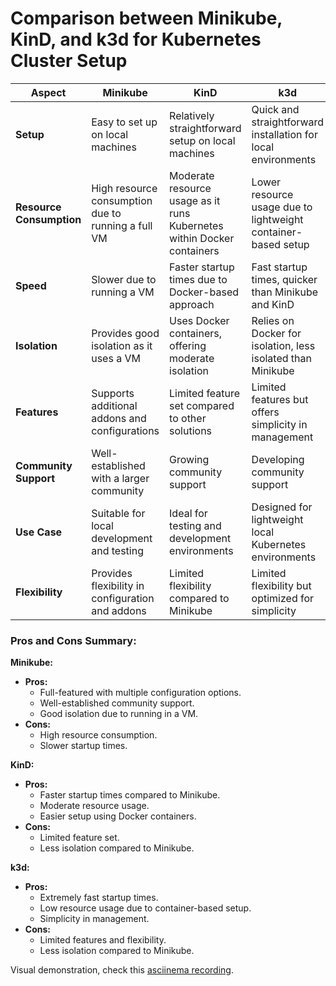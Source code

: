 # Comparison between Minikube, KinD, and k3d for Kubernetes Cluster Setup

| Aspect           | Minikube                                      | KinD                                           | k3d                                            |
|------------------|------------------------------------------------|------------------------------------------------|------------------------------------------------|
| **Setup**        | Easy to set up on local machines               | Relatively straightforward setup on local machines| Quick and straightforward installation for local environments |
| **Resource Consumption** | High resource consumption due to running a full VM | Moderate resource usage as it runs Kubernetes within Docker containers | Lower resource usage due to lightweight container-based setup |
| **Speed**        | Slower due to running a VM                     | Faster startup times due to Docker-based approach | Fast startup times, quicker than Minikube and KinD |
| **Isolation**    | Provides good isolation as it uses a VM        | Uses Docker containers, offering moderate isolation| Relies on Docker for isolation, less isolated than Minikube |
| **Features**     | Supports additional addons and configurations  | Limited feature set compared to other solutions | Limited features but offers simplicity in management |
| **Community Support** | Well-established with a larger community    | Growing community support                        | Developing community support                      |
| **Use Case**     | Suitable for local development and testing     | Ideal for testing and development environments  | Designed for lightweight local Kubernetes environments |
| **Flexibility**  | Provides flexibility in configuration and addons | Limited flexibility compared to Minikube       | Limited flexibility but optimized for simplicity  |

### Pros and Cons Summary:

**Minikube:**
- **Pros:**
    - Full-featured with multiple configuration options.
    - Well-established community support.
    - Good isolation due to running in a VM.
- **Cons:**
    - High resource consumption.
    - Slower startup times.

**KinD:**
- **Pros:**
    - Faster startup times compared to Minikube.
    - Moderate resource usage.
    - Easier setup using Docker containers.
- **Cons:**
    - Limited feature set.
    - Less isolation compared to Minikube.

**k3d:**
- **Pros:**
    - Extremely fast startup times.
    - Low resource usage due to container-based setup.
    - Simplicity in management.
- **Cons:**
    - Limited features and flexibility.
    - Less isolation compared to Minikube.

Visual demonstration, check this [asciinema recording](https://asciinema.org/a/YlS7gLMWSp7Ngb7bocd4ZlLG7).